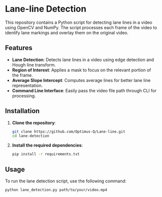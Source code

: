 # Lane-line Detection

This repository contains a Python script for detecting lane lines in a video using OpenCV and NumPy. The script processes each frame of the video to identify lane markings and overlay them on the original video.

## Features

- **Lane Detection**: Detects lane lines in a video using edge detection and Hough line transform.
- **Region of Interest**: Applies a mask to focus on the relevant portion of the frame.
- **Average Slope Intercept**: Computes average lines for better lane line representation.
- **Command Line Interface**: Easily pass the video file path through CLI for processing.

## Installation

1. **Clone the repository**:
    ```sh
    git clone https://github.com/Optimus-Q/Lane-line.git
    cd lane-detection
    ```

2. **Install the required dependencies**:
    ```sh
    pip install -r requirements.txt
    ```

## Usage

To run the lane detection script, use the following command:

```sh
python lane_detection.py path/to/your/video.mp4
